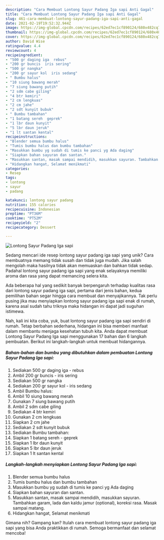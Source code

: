 ```yaml
---
description: "Cara Membuat Lontong Sayur Padang Iga sapi Anti Gagal"
title: "Cara Membuat Lontong Sayur Padang Iga sapi Anti Gagal"
slug: 461-cara-membuat-lontong-sayur-padang-iga-sapi-anti-gagal
date: 2021-02-19T19:52:32.944Z
image: https://img-global.cpcdn.com/recipes/62ed7ec1cf890124/680x482cq70/lontong-sayur-padang-iga-sapi-foto-resep-utama.jpg
thumbnail: https://img-global.cpcdn.com/recipes/62ed7ec1cf890124/680x482cq70/lontong-sayur-padang-iga-sapi-foto-resep-utama.jpg
cover: https://img-global.cpcdn.com/recipes/62ed7ec1cf890124/680x482cq70/lontong-sayur-padang-iga-sapi-foto-resep-utama.jpg
author: David Wise
ratingvalue: 4.4
reviewcount: 4
recipeingredient:
- "500 gr daging iga  rebus"
- "200 gr buncis  iris sering"
- "500 gr nangka"
- "200 gr sayur kol  iris sedang"
- " Bumbu halus"
- "10 siung bawang merah"
- "7 siung bawang putih"
- "2 sdm cabe giling"
- "4 btr kemiri"
- "2 cm lengkuas"
- "2 cm jahe"
- "2 sdt kunyit bubuk"
- " Bumbu tambahan"
- "1 batang sereh  geprek"
- "1 lbr daun kunyit"
- "5 lbr daun jeruk"
- "1 lt santan kental"
recipeinstructions:
- "Blender semua bumbu halus"
- "Tumis bumbu halus dan bumbu tambahan"
- "Masukkan bumbu yg sudah di tumis ke panci yg Ada daging"
- "Siapkan bahan sayuran dan santan."
- "Masukkan santan, masak sampai mendidih, masukkan sayuran. Tambahkan garam, lada dan kaldu jamur (optional), koreksi rasa. Masak sampai matang."
- "Hidangkan hangat, Selamat menikmati"
categories:
- Resep
tags:
- lontong
- sayur
- padang

katakunci: lontong sayur padang 
nutrition: 155 calories
recipecuisine: Indonesian
preptime: "PT36M"
cooktime: "PT52M"
recipeyield: "2"
recipecategory: Dessert

---
```



![Lontong Sayur Padang Iga sapi](https://img-global.cpcdn.com/recipes/62ed7ec1cf890124/680x482cq70/lontong-sayur-padang-iga-sapi-foto-resep-utama.jpg)

Sedang mencari ide resep lontong sayur padang iga sapi yang unik? Cara membuatnya memang tidak susah dan tidak juga mudah. Jika salah mengolah maka hasilnya tidak akan memuaskan dan bahkan tidak sedap. Padahal lontong sayur padang iga sapi yang enak selayaknya memiliki aroma dan rasa yang dapat memancing selera kita.



Ada beberapa hal yang sedikit banyak berpengaruh terhadap kualitas rasa dari lontong sayur padang iga sapi, pertama dari jenis bahan, kedua pemilihan bahan segar hingga cara membuat dan menyajikannya. Tak perlu pusing jika mau menyiapkan lontong sayur padang iga sapi enak di rumah, karena asal sudah tahu triknya maka hidangan ini dapat jadi suguhan istimewa.


Nah, kali ini kita coba, yuk, buat lontong sayur padang iga sapi sendiri di rumah. Tetap berbahan sederhana, hidangan ini bisa memberi manfaat dalam membantu menjaga kesehatan tubuh kita. Anda dapat membuat Lontong Sayur Padang Iga sapi menggunakan 17 bahan dan 6 langkah pembuatan. Berikut ini langkah-langkah untuk membuat hidangannya.

<!--inarticleads1-->

##### Bahan-bahan dan bumbu yang dibutuhkan dalam pembuatan Lontong Sayur Padang Iga sapi:

1. Sediakan 500 gr daging iga - rebus
1. Ambil 200 gr buncis - iris sering
1. Sediakan 500 gr nangka
1. Sediakan 200 gr sayur kol - iris sedang
1. Ambil  Bumbu halus:
1. Ambil 10 siung bawang merah
1. Gunakan 7 siung bawang putih
1. Ambil 2 sdm cabe giling
1. Sediakan 4 btr kemiri
1. Gunakan 2 cm lengkuas
1. Siapkan 2 cm jahe
1. Sediakan 2 sdt kunyit bubuk
1. Sediakan  Bumbu tambahan:
1. Siapkan 1 batang sereh - geprek
1. Siapkan 1 lbr daun kunyit
1. Siapkan 5 lbr daun jeruk
1. Siapkan 1 lt santan kental




<!--inarticleads2-->

##### Langkah-langkah menyiapkan Lontong Sayur Padang Iga sapi:

1. Blender semua bumbu halus
1. Tumis bumbu halus dan bumbu tambahan
1. Masukkan bumbu yg sudah di tumis ke panci yg Ada daging
1. Siapkan bahan sayuran dan santan.
1. Masukkan santan, masak sampai mendidih, masukkan sayuran. Tambahkan garam, lada dan kaldu jamur (optional), koreksi rasa. Masak sampai matang.
1. Hidangkan hangat, Selamat menikmati




Gimana nih? Gampang kan? Itulah cara membuat lontong sayur padang iga sapi yang bisa Anda praktikkan di rumah. Semoga bermanfaat dan selamat mencoba!

